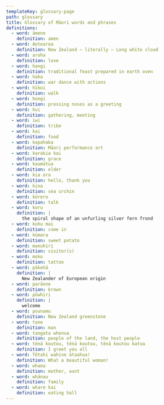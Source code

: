 ```yaml
---
templateKey: glossary-page
path: glossary
title: Glossary of Māori words and phrases
definitions:
  - word: āmene
    definition: amen
  - word: Aotearoa
    definition: New Zealand – literally – Long white cloud
  - word: aroha
    definition: love
  - word: hangi
    definition: traditional feast prepared in earth oven
  - word: haka
    definition: war dance with actions
  - word: hīkoi
    definition: walk
  - word: hongi
    definition: pressing noses as a greeting
  - word: hui
    definition: gathering, meeting
  - word: iwi
    definition: tribe
  - word: kai
    definition: food
  - word: kapahaka
    definition: Māori performance art
  - word: karakia kai
    definition: grace
  - word: kaumātua
    definition: elder
  - word: kia ora
    definition: hello, thank you
  - word: kina
    definition: sea urchin
  - word: kōrero
    definition: talk
  - word: koru
    definition: |
      the spiral shape of an unfurling silver fern frond
  - word: kuhu mai
    definition: come in
  - word: kūmara
    definition: sweet potato
  - word: manuhiri
    definition: visitor(s)
  - word: moko
    definition: tattoo
  - word: pākehā
    definition: |
      New Zealander of European origin
  - word: parāone
    definition: brown
  - word: pōwhiri
    definition: |
      welcome
  - word: pounamu
    definition: New Zealand greenstone
  - word: tane
    definition: man
  - word: tangata whenua
    definition: people of the land, the host people
  - word: tēnā koutou, tēnā koutou, tēnā koutou katoa
    definition: I greet you all
  - word: Tētahi wahine ātaahua!
    definition: What a beautiful woman!
  - word: whaea
    definition: mother, aunt
  - word: whānau
    definition: family
  - word: whare kai
    definition: eating hall
---
```

